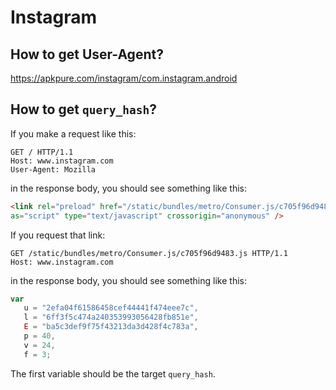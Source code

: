 # Instagram

## How to get User-Agent?

https://apkpure.com/instagram/com.instagram.android

## How to get `query_hash`?

If you make a request like this:

~~~
GET / HTTP/1.1
Host: www.instagram.com
User-Agent: Mozilla
~~~

in the response body, you should see something like this:

~~~html
<link rel="preload" href="/static/bundles/metro/Consumer.js/c705f96d9483.js"
as="script" type="text/javascript" crossorigin="anonymous" />
~~~

If you request that link:

~~~
GET /static/bundles/metro/Consumer.js/c705f96d9483.js HTTP/1.1
Host: www.instagram.com
~~~

in the response body, you should see something like this:

~~~js
var
   u = "2efa04f61586458cef44441f474eee7c",
   l = "6ff3f5c474a240353993056428fb851e",
   E = "ba5c3def9f75f43213da3d428f4c783a",
   p = 40,
   v = 24,
   f = 3;
~~~

The first variable should be the target `query_hash`.
